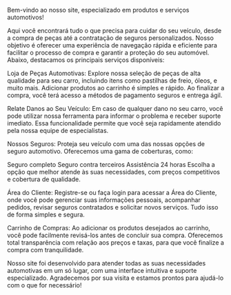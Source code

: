 Bem-vindo ao nosso site, especializado em produtos e serviços automotivos!

Aqui você encontrará tudo o que precisa para cuidar do seu veículo, desde a compra de peças até a contratação de seguros personalizados. Nosso objetivo é oferecer uma experiência de navegação rápida e eficiente para facilitar o processo de compra e garantir a proteção do seu automóvel. Abaixo, destacamos os principais serviços disponíveis:

 Loja de Peças Automotivas:
Explore nossa seleção de peças de alta qualidade para seu carro, incluindo itens como pastilhas de freio, óleos, e muito mais. Adicionar produtos ao carrinho é simples e rápido. Ao finalizar a compra, você terá acesso a métodos de pagamento seguros e entrega ágil.

 Relate Danos ao Seu Veículo:
Em caso de qualquer dano no seu carro, você pode utilizar nossa ferramenta para informar o problema e receber suporte imediato. Essa funcionalidade permite que você seja rapidamente atendido pela nossa equipe de especialistas.

 Nossos Seguros:
Proteja seu veículo com uma das nossas opções de seguro automotivo. Oferecemos uma gama de coberturas, como:

Seguro completo
Seguro contra terceiros
Assistência 24 horas Escolha a opção que melhor atende às suas necessidades, com preços competitivos e cobertura de qualidade.

 Área do Cliente:
Registre-se ou faça login para acessar a Área do Cliente, onde você pode gerenciar suas informações pessoais, acompanhar pedidos, revisar seguros contratados e solicitar novos serviços. Tudo isso de forma simples e segura.

 Carrinho de Compras:
Ao adicionar os produtos desejados ao carrinho, você pode facilmente revisá-los antes de concluir sua compra. Oferecemos total transparência com relação aos preços e taxas, para que você finalize a compra com tranquilidade.

Nosso site foi desenvolvido para atender todas as suas necessidades automotivas em um só lugar, com uma interface intuitiva e suporte especializado. Agradecemos por sua visita e estamos prontos para ajudá-lo com o que for necessário!

